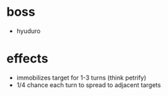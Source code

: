 # boss
* hyuduro
# effects
* immobilizes target for 1-3 turns (think petrify)
* 1/4 chance each turn to spread to adjacent targets
